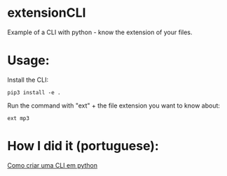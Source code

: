 # extensionCLI
 Example of a CLI with python - know the extension of your files.

# Usage:
Install the CLI:

```pip3 install -e .```

Run the command with "ext" + the file extension you want to know about:

```ext mp3```

# How I did it (portuguese):
[Como criar uma CLI em python](https://itanuromero.medium.com/como-criar-uma-cli-em-python-fd80320f7968)
